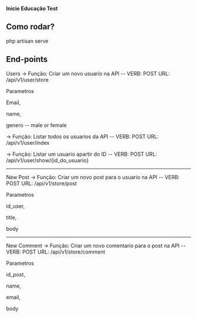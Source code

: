 **Inicie Educação Test**


## Como rodar?

php artisan serve


## End-points

Users
-> Função: Criar um novo usuario na API -- VERB: POST  URL: /api/v1/user/store

Parametros

Email,

name,

genero -- male or female


-> Função: Listar todos os usuarios da API -- VERB: POST  URL: /api/v1/user/index

-> Função: Listar um usuario apartir do ID -- VERB: POST  URL: /api/v1/user/show/{id_do_usuario}

----------------------------------------------------------------------------------

New Post
-> Função: Criar um novo post para o usuario na API -- VERB: POST  URL: /api/v1/store/post

Parametros

id_user,

title,

body

----------------------------------------------------------------------------------

New Comment
-> Função: Criar um novo comentario para o post na API -- VERB: POST  URL: /api/v1/store/comment

Parametros

id_post,

name,

email,

body